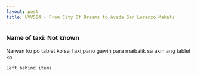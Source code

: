 ```yaml
---
layout: post
title: UVV584 - From City Of Dreams to Avida San Lorenzo Makati
---
```


### Name of taxi: Not known

Naiwan ko po tablet ko sa Taxi,pano gawin para maibalik sa akin ang tablet ko

```Left behind items```
